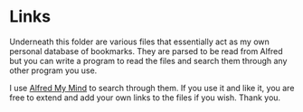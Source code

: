 # Links
Underneath this folder are various files that essentially act as my own personal database of bookmarks. They are parsed to be read from Alfred but you can write a program to read the files and search them through any other program you use.

I use [Alfred My Mind](https://github.com/nikitavoloboev/alfred-my-mind) to search through them. If you use it and like it, you are free to extend and add your own links to the files if you wish. Thank you.

